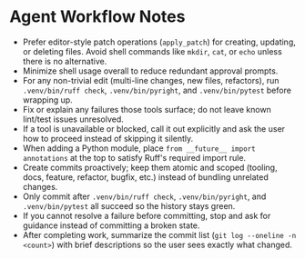 # Agent Workflow Notes

- Prefer editor-style patch operations (`apply_patch`) for creating, updating, or deleting files. Avoid shell commands like `mkdir`, `cat`, or `echo` unless there is no alternative.
- Minimize shell usage overall to reduce redundant approval prompts.
- For any non-trivial edit (multi-line changes, new files, refactors), run `.venv/bin/ruff check`, `.venv/bin/pyright`, and `.venv/bin/pytest` before wrapping up.
- Fix or explain any failures those tools surface; do not leave known lint/test issues unresolved.
- If a tool is unavailable or blocked, call it out explicitly and ask the user how to proceed instead of skipping it silently.
- When adding a Python module, place `from __future__ import annotations` at the top to satisfy Ruff's required import rule.
- Create commits proactively; keep them atomic and scoped (tooling, docs, feature, refactor, bugfix, etc.) instead of bundling unrelated changes.
- Only commit after `.venv/bin/ruff check`, `.venv/bin/pyright`, and `.venv/bin/pytest` all succeed so the history stays green.
- If you cannot resolve a failure before committing, stop and ask for guidance instead of committing a broken state.
- After completing work, summarize the commit list (`git log --oneline -n <count>`) with brief descriptions so the user sees exactly what changed.
